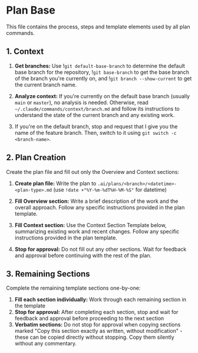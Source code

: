 # Plan Base

This file contains the process, steps and template elements used by all plan commands.

## 1. Context

1. **Get branches:** Use !`git default-base-branch` to determine the default base branch for the repository, !`git base-branch` to get the base branch of the branch you're currently on, and !`git branch --show-current` to get the current branch name.

2. **Analyze context:** If you're currently on the default base branch (usually `main` or `master`), no analysis is needed. Otherwise, read `~/.claude/commands/context/branch.md` and follow its instructions to understand the state of the current branch and any existing work.

3. If you're on the default branch, stop and request that I give you the name of the feature branch. Then, switch to it using `git switch -c <branch-name>`.

## 2. Plan Creation

Create the plan file and fill out only the Overview and Context sections:

1. **Create plan file:** Write the plan to `.ai/plans/<branch>/<datetime>-<plan-type>.md` (use `!date +"%Y-%m-%dT%H-%M-%S"` for datetime)

2. **Fill Overview section:** Write a brief description of the work and the overall approach. Follow any specific instructions provided in the plan template.

3. **Fill Context section:** Use the Context Section Template below, summarizing existing work and recent changes. Follow any specific instructions provided in the plan template.

4. **Stop for approval:** Do not fill out any other sections. Wait for feedback and approval before continuing with the rest of the plan.

## 3. Remaining Sections

Complete the remaining template sections one-by-one:

1. **Fill each section individually:** Work through each remaining section in the template
2. **Stop for approval:** After completing each section, stop and wait for feedback and approval before proceeding to the next section
3. **Verbatim sections:** Do not stop for approval when copying sections marked "Copy this section exactly as written, without modification" - these can be copied directly without stopping. Copy them silently without any commentary.
